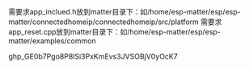 需要求app_inclued.h放到matter目录下：如/home/esp-matter/esp/esp-matter/connectedhomeip/connectedhomeip/src/platform
需要求app_reset.cpp放到matter目录下：如/home/esp-matter/esp/esp-matter/examples/common

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
